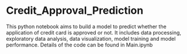 # Credit_Approval_Prediction

This python notebook aims to build a model to predict whether the application of credit card is approved or not.
It includes data processing, exploratory data analysis, data visualization, model training and model performance.
Details of the code can be found in Main.ipynb
